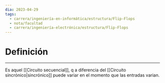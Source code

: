 ```yaml
---
dia: 2023-04-29
tags:
  - carrera/ingeniería-en-informática/estructura/Flip-Flops
  - nota/facultad
  - carrera/ingeniería-electrónica/estructura/Flip-Flops
---
```

# Definición
---
Es aquel [[Circuito secuencial]], q a diferencia del [[Circuito sincrónico|sincrónico]] puede variar en el momento que las entradas varian.